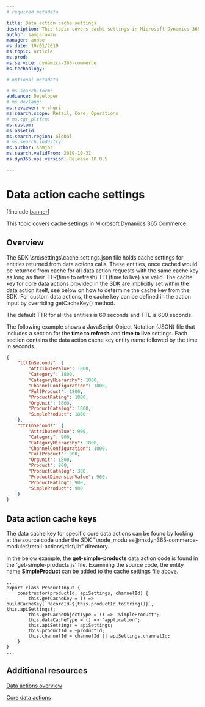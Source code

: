 ```yaml
---
# required metadata

title: Data action cache settings
description: This topic covers cache settings in Microsoft Dynamics 365 Commerce.
author: samjarawan
manager: annbe
ms.date: 10/01/2019
ms.topic: article
ms.prod: 
ms.service: dynamics-365-commerce
ms.technology: 

# optional metadata

# ms.search.form: 
audience: Developer
# ms.devlang: 
ms.reviewer: v-chgri
ms.search.scope: Retail, Core, Operations
# ms.tgt_pltfrm: 
ms.custom: 
ms.assetid: 
ms.search.region: Global
# ms.search.industry: 
ms.author: samjar
ms.search.validFrom: 2019-10-31
ms.dyn365.ops.version: Release 10.0.5

---
```

# Data action cache settings

[!include [banner](../includes/banner.md)]

This topic covers cache settings in Microsoft Dynamics 365 Commerce.

## Overview

The SDK \\src\\settings\\cache.settings.json file holds cache settings for entities returned from data actions calls. These entities, once cached would be returned from cache for all data action requests with the same cache key as long as their TTR(time to refresh) TTL(time to live) are valid. The cache key for core data actions provided in the SDK are implicitly set within the data action itself, see below on how to determine the cache key from the SDK. For custom data actions, the cache key can be defined in the action input by overriding getCacheKey() method.

The default TTR for all the entities is 60 seconds and TTL is 600 seconds.

The following example shows a JavaScript Object Notation (JSON) file that includes a section for the **time to refresh** and **time to live** settings.  Each section contains the data action cache key entity name followed by the time in seconds.

```json
{
    "ttlInSeconds": {
        "AttributeValue": 1800,
        "Category": 1800,
        "CategoryHierarchy": 1800,
        "ChannelConfiguration": 1800,
        "FullProduct": 1800,
        "ProductRating": 1800,
        "OrgUnit": 1800,
        "ProductCatalog": 1800,
        "SimpleProduct": 1800      
    },
    "ttrInSeconds": {
        "AttributeValue": 900,
        "Category": 900,
        "CategoryHierarchy": 1800, 
        "ChannelConfiguration": 1800,
        "FullProduct": 900,
        "OrgUnit": 1800,
        "Product": 900,
        "ProductCatalog": 300,
        "ProductDimensionValue": 900,
        "ProductRating": 900,
        "SimpleProduct": 900        
    }
}
```

## Data action cache keys
The data cache key for specific core data actions can be found by looking at the source code under the SDK "\node_modules\@msdyn365-commerce-modules\retail-actions\dist\lib" directory.

In the below example, the **get-simple-products** data action code is found in the 'get-simple-products.js' file.  Examining the source code, the entity name **SimpleProduct** can be added to the cache settings file above.

```
...
export class ProductInput {
    constructor(productId, apiSettings, channelId) {
        this.getCacheKey = () => buildCacheKey(`RecordId-${this.productId.toString()}`, this.apiSettings);
        this.getCacheObjectType = () => 'SimpleProduct';
        this.dataCacheType = () => 'application';
        this.apiSettings = apiSettings;
        this.productId = +productId;
        this.channelId = channelId || apiSettings.channelId;
    }
}
...
```

## Additional resources

[Data actions overview](data-actions.md)

[Core data actions](core-data-actions.md)

